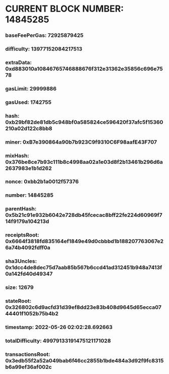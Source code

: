 # CURRENT BLOCK NUMBER: 14845285

### baseFeePerGas: 72925879425
### difficulty: 13977152084217513
### extraData: 0xd883010a10846765746888676f312e31362e35856c696e7578
### gasLimit: 29999886
### gasUsed: 1742755
### hash: 0xb29bf82de81db5c948bf0a585824ce596420f37afc5f15360210a02d122c8bb8
### miner: 0xB7e390864a90b7b923C9f9310C6F98aafE43F707
### mixHash: 0x376be8ce7b93c111b8c4998aa02a1e03d8f2b13461b296d6a2637983e1b1d262
### nonce: 0xbb2b1a0012f57376
### number: 14845285
### parentHash: 0x5b21c91e932b6042e728db45fcecac8bff22fe224d60969f714f9179a104213d
### receiptsRoot: 0x6664f3818fd835164ef1849e49d0cbbbd1b188207763067e26a74b4092fdff0a
### sha3Uncles: 0x1dcc4de8dec75d7aab85b567b6ccd41ad312451b948a7413f0a142fd40d49347
### size: 12679
### stateRoot: 0x326802c6d9acfd31d39ef8dd23e83b408d9645d65ecca0744401f1052b75b4b2
### timestamp: 2022-05-26 02:02:28.692663
### totalDifficulty: 49979133191475121171028
### transactionsRoot: 0x3edb55f2a52a049bab6f46cc2855b1bde484a3d92f9fc8315b6a99ef36af002c
